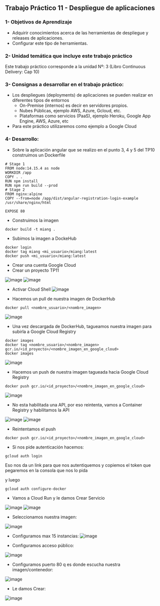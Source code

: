 ## Trabajo Práctico 11 - Despliegue de aplicaciones

### 1- Objetivos de Aprendizaje
 - Adquirir conocimientos acerca de las herramientas de despliegue y releases de aplicaciones.
 - Configurar este tipo de herramientas.

### 2- Unidad temática que incluye este trabajo práctico
Este trabajo práctico corresponde a la unidad Nº: 3 (Libro Continuous Delivery: Cap 10)

### 3- Consignas a desarrollar en el trabajo práctico:
 - Los despliegues (deployments) de aplicaciones se pueden realizar en diferentes tipos de entornos
   - On-Premise (internos) es decir en servidores propios.
   - Nubes Públicas, ejemplo AWS, Azure, Gcloud, etc.
   - Plataformas como servicios (PaaS), ejemplo Heroku, Google App Engine, AWS, Azure, etc
 - Para este práctico utilizaremos como ejemplo a Google Cloud

### 4- Desarrollo:

- Sobre la aplicación angular que se realizo en el punto 3, 4 y 5 del TP10 construimos un Dockerfile

```
# Stage 1
FROM node:14.15.4 as node
WORKDIR /app
COPY . .
RUN npm install
RUN npm run build --prod
# Stage 2
FROM nginx:alpine
COPY --from=node /app/dist/angular-registration-login-example /usr/share/nginx/html

EXPOSE 80
```

- Construimos la imagen

```
docker build -t miang .         
```

- Subimos la imagen a DockeHub

```
docker login
docker tag miang <mi_usuario>/miang:latest
docker push <mi_usuario>/miang:latest

```

- Crear una cuenta Google Cloud
- Crear un proyecto TP11

 ![image](https://github.com/ingsoft3ucc/TPs/assets/140459109/cd2e0fce-0510-43fe-8132-cb65b07410d8)
 ![image](https://github.com/ingsoft3ucc/TPs/assets/140459109/d1b9bb13-7f35-4f76-8e05-e560cc390da4)

- Activar Cloud Shell 
![image](https://github.com/ingsoft3ucc/TPs/assets/140459109/9801fc96-ff88-487b-98ec-9b4f3e6ad296)

- Hacemos un pull de nuestra imagen de DockerHub
```
docker pull <nombre_usuario>/<nombre_imagen>
```

![image](https://github.com/ingsoft3ucc/TPs/assets/140459109/74a0d2fa-1d8f-446a-8f0f-8c168f793fbb)



- Una vez descargada de DockerHub, tagueamos nuestra imagen para subirla a Google Cloud Registry
```
docker images
docker tag <nombre_usuario>/<nombre_imagen> gcr.io/<id_proyecto>/<nombre_imagen_en_google_cloud>
docker images
```
![image](https://github.com/ingsoft3ucc/TPs/assets/140459109/180e1942-3728-4a40-bfd5-4b31f2a9f0e7)


- Hacemos un push de nuestra imagen tagueada hacia Google Cloud Registry

```
docker push gcr.io/<id_proyecto>/<nombre_imagen_en_google_cloud>
```

![image](https://github.com/ingsoft3ucc/TPs/assets/140459109/b9a53505-79a4-4fa1-ae5a-d472e1e33aa6)


- No esta habilitada una API, por eso reintenta, vamos a Container Registry y habilitamos la API

 ![image](https://github.com/ingsoft3ucc/TPs/assets/140459109/ff10010c-0a50-4750-bcff-d0a7a4994374)
 ![image](https://github.com/ingsoft3ucc/TPs/assets/140459109/4005cee8-f617-46d2-9aea-ae2a520b5183)

- Reintentamos el push

```
docker push gcr.io/<id_proyecto>/<nombre_imagen_en_google_cloud>
```
- Si nos pide autenticación hacemos:

```
gcloud auth login
```
Eso nos da un link para que nos autentiquemos y copiemos el token que pegaremos en la consola que nos lo pida

y luego 

```
gcloud auth configure-docker
```

- Vamos a Cloud Run y le damos Crear Servicio

![image](https://github.com/ingsoft3ucc/TPs/assets/140459109/e3fc8cfe-11c7-4e2d-b29b-d9e347832a3b)
![image](https://github.com/ingsoft3ucc/TPs/assets/140459109/2a9fae3b-737d-4673-9066-244190bfa922)

- Seleccionamos nuestra imagen:

![image](https://github.com/ingsoft3ucc/TPs/assets/140459109/4a5e035c-b19d-4b5e-9567-dbcb23a7641b)

- Configuramos max 15 instancias:
 ![image](https://github.com/ingsoft3ucc/TPs/assets/140459109/4f08718a-1108-46c2-a559-2916e72dac1b)

- Configuramos acceso público:

![image](https://github.com/ingsoft3ucc/TPs/assets/140459109/c5f28963-3feb-4216-8c8e-7efba2963044)

- Configuramos puerto 80 q es donde escucha nuestra imagen/contenedor:

![image](https://github.com/ingsoft3ucc/TPs/assets/140459109/9eb32074-0299-4c9c-8ea7-0319ebe2a42a)

- Le damos Crear:

![image](https://github.com/ingsoft3ucc/TPs/assets/140459109/182f1363-0c82-4e20-8b12-b6ba47347a3e)












